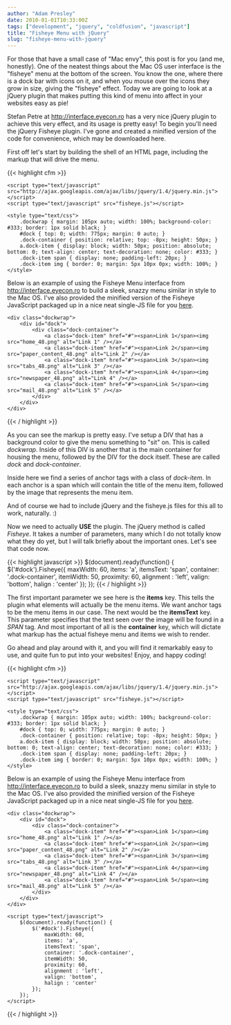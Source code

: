 ```yaml
---
author: "Adam Presley"
date: 2010-01-01T10:33:00Z
tags: ["development", "jquery", "coldfusion", "javascript"]
title: "Fisheye Menu with jQuery"
slug: "fisheye-menu-with-jquery"
---
```


For those that have a small case of "Mac envy", this post is for you
(and me, honestly). One of the neatest things about the Mac OS user
interface is the "fisheye" menu at the bottom of the screen. You know
the one, where there is a dock bar with icons on it, and when you mouse
over the icons they grow in size, giving the "fisheye" effect. Today we
are going to look at a jQuery plugin that makes putting this kind of
menu into affect in your websites easy as pie!

Stefan Petre at <http://interface.eyecon.ro> has a very nice jQuery
plugin to achieve this very effect, and its usage is pretty easy! To
begin you'll need the jQuery Fisheye plugin. I've gone and created a
minified version of the code for convenience, which may be downloaded
here.

First off let's start by building the shell of an HTML page, including
the markup that will drive the menu.

{{< highlight cfm >}}
<cfsetting showdebugoutput="false" />
<!DOCTYPE html PUBLIC "-//W3C//DTD XHTML 1.0 Strict//EN" "http://www.w3.org/TR/xhtml1/DTD/xhtml1-strict.dtd">
<html xmlns="http://www.w3.org/1999/xhtml" xml:lang="en" lang="en">
<head>
    <title>Example of jQuery Fisheye</title>
    <meta http-equiv="Content-Type" content="text/html; charset=utf-8" />
    <meta name="description" content="Example of jQuery Fisheye" />
    <meta name="keywords" content="jquery,fisheye,example,code,coldfusion" />
    <meta name="author" content="Adam Presley" />

    <script type="text/javascript" src="http://ajax.googleapis.com/ajax/libs/jquery/1.4/jquery.min.js"></script>
    <script type="text/javascript" src="fisheye.js"></script>

    <style type="text/css">
        .dockwrap { margin: 105px auto; width: 100%; background-color: #333; border: 1px solid black; }
        #dock { top: 0; width: 775px; margin: 0 auto; }
        .dock-container { position: relative; top: -8px; height: 50px; }
        a.dock-item { display: block; width: 50px; position: absolute; bottom: 0; text-align: center; text-decoration: none; color: #333; }
        .dock-item span { display: none; padding-left: 20px; }
        .dock-item img { border: 0; margin: 5px 10px 0px; width: 100%; }
    </style>
</head>

<body>
    <p>
        Below is an example of using the Fisheye Menu interface from
        <a href="http://interface.eyecon.ro" target="_blank">http://interface.eyecon.ro</a>
        to build a sleek, snazzy menu similar in style to the Mac OS. I've
        also provided the minified version of the Fisheye JavaScript packaged up
        in a nice neat single-JS file for you <a href="fisheye.js">here</a>.
    </p>

    <div class="dockwrap">
        <div id="dock">
            <div class="dock-container">
                <a class="dock-item" href="#"><span>Link 1</span><img src="home_48.png" alt="Link 1" /></a>
                <a class="dock-item" href="#"><span>Link 2</span><img src="paper_content_48.png" alt="Link 2" /></a>
                <a class="dock-item" href="#"><span>Link 3</span><img src="tabs_48.png" alt="Link 3" /></a>
                <a class="dock-item" href="#"><span>Link 4</span><img src="newspaper_48.png" alt="Link 4" /></a>
                <a class="dock-item" href="#"><span>Link 5</span><img src="mail_48.png" alt="Link 5" /></a>
            </div>
        </div>
    </div>
</body>
</html>
{{< / highlight >}}

As you can see the markup is pretty easy. I've setup a DIV that has a
background color to give the menu something to "sit" on. This is called
*dockwrap*. Inside of this DIV is another that is the main container
for housing the menu, followed by the DIV for the dock itself. These are
called *dock* and *dock-container*.

Inside here we find a series of anchor tags with a class of
*dock-item*. In each anchor is a span which will contain the title of
the menu item, followed by the image that represents the menu item.

And of course we had to include jQuery and the fisheye.js files for this
all to work, naturally. :)

Now we need to actually **USE** the plugin. The jQuery method is
called *Fisheye*. It takes a number of parameters, many which I do not
totally know what they do yet, but I will talk briefly about the
important ones. Let's see that code now.

{{< highlight javascript >}}
$(document).ready(function() {
    $('#dock').Fisheye({
        maxWidth: 60,
        items: 'a',
        itemsText: 'span',
        container: '.dock-container',
        itemWidth: 50,
        proximity: 60,
        alignment : 'left',
        valign: 'bottom',
        halign : 'center'
    });
});
{{< / highlight >}}

The first important parameter we see here is the **items** key. This
tells the plugin what elements will actually be the menu items. We want
anchor tags to be the menu items in our case. The next would be the
**itemsText** key. This parameter specifies that the text seen over
the image will be found in a *SPAN* tag. And most important of all is
the **container** key, which will dictate what markup has the actual
fisheye menu and items we wish to render.

Go ahead and play around with it, and you will find it remarkably easy
to use, and quite fun to put into your websites! Enjoy, and happy
coding!

{{< highlight cfm >}}
<cfsetting showdebugoutput="false" />
<!DOCTYPE html PUBLIC "-//W3C//DTD XHTML 1.0 Strict//EN" "http://www.w3.org/TR/xhtml1/DTD/xhtml1-strict.dtd">
<html xmlns="http://www.w3.org/1999/xhtml" xml:lang="en" lang="en">
<head>
    <title>Example of jQuery Fisheye</title>
    <meta http-equiv="Content-Type" content="text/html; charset=utf-8" />
    <meta name="description" content="Example of jQuery Fisheye" />
    <meta name="keywords" content="jquery,fisheye,example,code,coldfusion" />
    <meta name="author" content="Adam Presley" />

    <script type="text/javascript" src="http://ajax.googleapis.com/ajax/libs/jquery/1.4/jquery.min.js"></script>
    <script type="text/javascript" src="fisheye.js"></script>

    <style type="text/css">
        .dockwrap { margin: 105px auto; width: 100%; background-color: #333; border: 1px solid black; }
        #dock { top: 0; width: 775px; margin: 0 auto; }
        .dock-container { position: relative; top: -8px; height: 50px; }
        a.dock-item { display: block; width: 50px; position: absolute; bottom: 0; text-align: center; text-decoration: none; color: #333; }
        .dock-item span { display: none; padding-left: 20px; }
        .dock-item img { border: 0; margin: 5px 10px 0px; width: 100%; }
    </style>
</head>

<body>
    <p>
        Below is an example of using the Fisheye Menu interface from
        <a href="http://interface.eyecon.ro" target="_blank">http://interface.eyecon.ro</a>
        to build a sleek, snazzy menu similar in style to the Mac OS. I've
        also provided the minified version of the Fisheye JavaScript packaged up
        in a nice neat single-JS file for you <a href="fisheye.js">here</a>.
    </p>

    <div class="dockwrap">
        <div id="dock">
            <div class="dock-container">
                <a class="dock-item" href="#"><span>Link 1</span><img src="home_48.png" alt="Link 1" /></a>
                <a class="dock-item" href="#"><span>Link 2</span><img src="paper_content_48.png" alt="Link 2" /></a>
                <a class="dock-item" href="#"><span>Link 3</span><img src="tabs_48.png" alt="Link 3" /></a>
                <a class="dock-item" href="#"><span>Link 4</span><img src="newspaper_48.png" alt="Link 4" /></a>
                <a class="dock-item" href="#"><span>Link 5</span><img src="mail_48.png" alt="Link 5" /></a>
            </div>
        </div>
    </div>

    <script type="text/javascript">
        $(document).ready(function() {
            $('#dock').Fisheye({
                maxWidth: 60,
                items: 'a',
                itemsText: 'span',
                container: '.dock-container',
                itemWidth: 50,
                proximity: 60,
                alignment : 'left',
                valign: 'bottom',
                halign : 'center'
            });
        });
    </script>
</body>
</html>
{{< / highlight >}}
